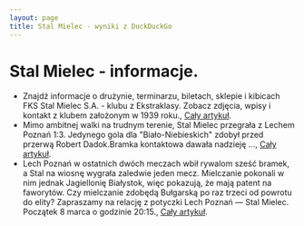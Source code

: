 ```yaml
---
layout: page
title: Stal Mielec - wyniki z DuckDuckGo
---
```

# Stal Mielec - informacje.
  * Znajdź informacje o drużynie, terminarzu, biletach, sklepie i kibicach FKS Stal Mielec S.A. - klubu z Ekstraklasy. Zobacz zdjęcia, wpisy i kontakt z klubem założonym w 1939 roku., [Cały artykuł](https://stalmielec.com/).
  * Mimo ambitnej walki na trudnym terenie, Stal Mielec przegrała z Lechem Poznań 1:3. Jedynego gola dla "Biało-Niebieskich" zdobył przed przerwą Robert Dadok.Bramka kontaktowa dawała nadzieję ..., [Cały artykuł](https://sportowefakty.wp.pl/pilka-nozna/1176962/stal-mielec-wraca-do-domu-na-tarczy-to-bylo-za-malo-na-lecha-w-takiej-formie).
  * Lech Poznań w ostatnich dwóch meczach wbił rywalom sześć bramek, a Stal na wiosnę wygrała zaledwie jeden mecz. Mielczanie pokonali w nim jednak Jagiellonię Białystok, więc pokazują, że mają patent na faworytów. Czy mielczanie zdobędą Bułgarską po raz trzeci od powrotu do elity? Zapraszamy na relację z potyczki Lech Poznań — Stal Mielec. Początek 8 marca o godzinie 20:15., [Cały artykuł](https://przegladsportowy.onet.pl/pilka-nozna/lech-poznan-stal-mielec-na-zywo-kolejorz-kroczy-po-swoje/pkt6qvr).
